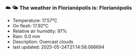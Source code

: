 ### ☁️ 🌤️  The weather in Florianópolis is: Florianópolis

- Temperature: 17.57°C
- On flesh: 17.92°C
- Relative air humidity: 97%
- Rain: 0.0 mm
- Description: Overcast clouds
- last updated: 2025-05-24T21:14:58.066694

